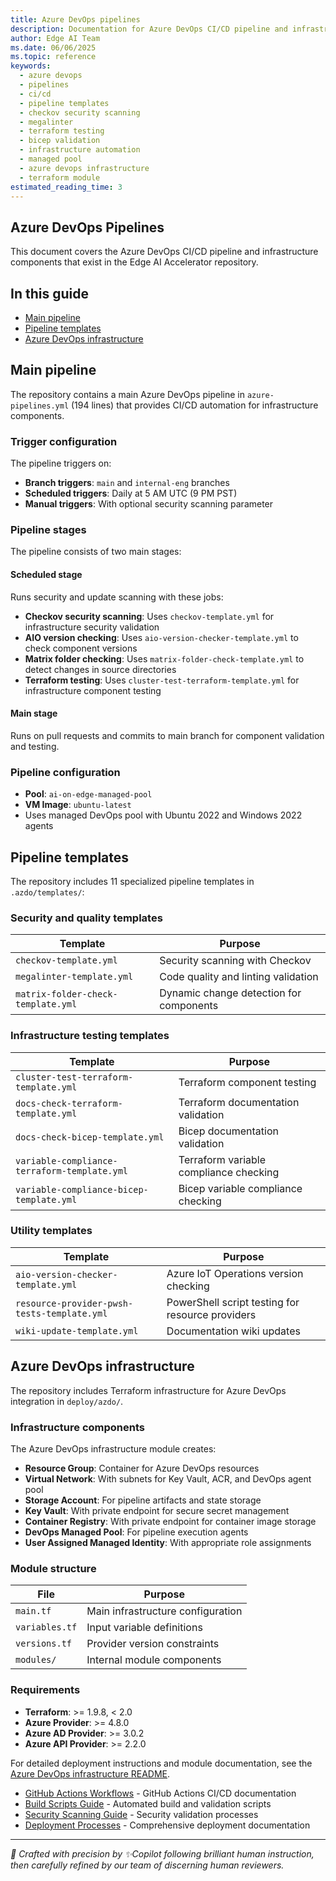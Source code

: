 ```yaml
---
title: Azure DevOps pipelines
description: Documentation for Azure DevOps CI/CD pipeline and infrastructure components in the Edge AI Accelerator project.
author: Edge AI Team
ms.date: 06/06/2025
ms.topic: reference
keywords:
  - azure devops
  - pipelines
  - ci/cd
  - pipeline templates
  - checkov security scanning
  - megalinter
  - terraform testing
  - bicep validation
  - infrastructure automation
  - managed pool
  - azure devops infrastructure
  - terraform module
estimated_reading_time: 3
---
```

## Azure DevOps Pipelines

This document covers the Azure DevOps CI/CD pipeline and infrastructure components that exist in the Edge AI Accelerator repository.

## In this guide

- [Main pipeline](#main-pipeline)
- [Pipeline templates](#pipeline-templates)
- [Azure DevOps infrastructure](#azure-devops-infrastructure)

## Main pipeline

The repository contains a main Azure DevOps pipeline in `azure-pipelines.yml` (194 lines) that provides CI/CD automation for infrastructure components.

### Trigger configuration

The pipeline triggers on:

- **Branch triggers**: `main` and `internal-eng` branches
- **Scheduled triggers**: Daily at 5 AM UTC (9 PM PST)
- **Manual triggers**: With optional security scanning parameter

### Pipeline stages

The pipeline consists of two main stages:

#### Scheduled stage

Runs security and update scanning with these jobs:

- **Checkov security scanning**: Uses `checkov-template.yml` for infrastructure security validation
- **AIO version checking**: Uses `aio-version-checker-template.yml` to check component versions
- **Matrix folder checking**: Uses `matrix-folder-check-template.yml` to detect changes in source directories
- **Terraform testing**: Uses `cluster-test-terraform-template.yml` for infrastructure component testing

#### Main stage

Runs on pull requests and commits to main branch for component validation and testing.

### Pipeline configuration

- **Pool**: `ai-on-edge-managed-pool`
- **VM Image**: `ubuntu-latest`
- Uses managed DevOps pool with Ubuntu 2022 and Windows 2022 agents

## Pipeline templates

The repository includes 11 specialized pipeline templates in `.azdo/templates/`:

### Security and quality templates

| Template                           | Purpose                                 |
|------------------------------------|-----------------------------------------|
| `checkov-template.yml`             | Security scanning with Checkov          |
| `megalinter-template.yml`          | Code quality and linting validation     |
| `matrix-folder-check-template.yml` | Dynamic change detection for components |

### Infrastructure testing templates

| Template                                     | Purpose                                |
|----------------------------------------------|----------------------------------------|
| `cluster-test-terraform-template.yml`        | Terraform component testing            |
| `docs-check-terraform-template.yml`          | Terraform documentation validation     |
| `docs-check-bicep-template.yml`              | Bicep documentation validation         |
| `variable-compliance-terraform-template.yml` | Terraform variable compliance checking |
| `variable-compliance-bicep-template.yml`     | Bicep variable compliance checking     |

### Utility templates

| Template                                    | Purpose                                          |
|---------------------------------------------|--------------------------------------------------|
| `aio-version-checker-template.yml`          | Azure IoT Operations version checking            |
| `resource-provider-pwsh-tests-template.yml` | PowerShell script testing for resource providers |
| `wiki-update-template.yml`                  | Documentation wiki updates                       |

## Azure DevOps infrastructure

The repository includes Terraform infrastructure for Azure DevOps integration in `deploy/azdo/`.

### Infrastructure components

The Azure DevOps infrastructure module creates:

- **Resource Group**: Container for Azure DevOps resources
- **Virtual Network**: With subnets for Key Vault, ACR, and DevOps agent pool
- **Storage Account**: For pipeline artifacts and state storage
- **Key Vault**: With private endpoint for secure secret management
- **Container Registry**: With private endpoint for container image storage
- **DevOps Managed Pool**: For pipeline execution agents
- **User Assigned Managed Identity**: With appropriate role assignments

### Module structure

| File           | Purpose                           |
|----------------|-----------------------------------|
| `main.tf`      | Main infrastructure configuration |
| `variables.tf` | Input variable definitions        |
| `versions.tf`  | Provider version constraints      |
| `modules/`     | Internal module components        |

### Requirements

- **Terraform**: >= 1.9.8, < 2.0
- **Azure Provider**: >= 4.8.0
- **Azure AD Provider**: >= 3.0.2
- **Azure API Provider**: >= 2.2.0

For detailed deployment instructions and module documentation, see the [Azure DevOps infrastructure README](../../deploy/azdo/README.md).

- [GitHub Actions Workflows][github-actions-guide] - GitHub Actions CI/CD documentation
- [Build Scripts Guide][build-scripts-guide] - Automated build and validation scripts
- [Security Scanning Guide][security-scanning-guide] - Security validation processes
- [Deployment Processes][deployment-processes-guide] - Comprehensive deployment documentation

<!-- Reference Links -->
[github-actions-guide]: ./github-actions.md
[build-scripts-guide]: ./build-scripts.md
[security-scanning-guide]: ./security-scanning.md
[deployment-processes-guide]: ./deployment-processes.md

---

<!-- markdownlint-disable MD036 -->
*🤖 Crafted with precision by ✨Copilot following brilliant human instruction,
then carefully refined by our team of discerning human reviewers.*
<!-- markdownlint-enable MD036 -->
